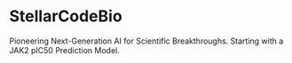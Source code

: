 # StellarCodeBio
Pioneering Next-Generation AI for Scientific Breakthroughs. Starting with a JAK2 pIC50 Prediction Model.
